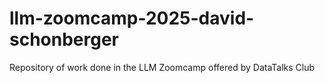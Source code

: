 # llm-zoomcamp-2025-david-schonberger
Repository of work done in the LLM Zoomcamp offered by DataTalks Club
